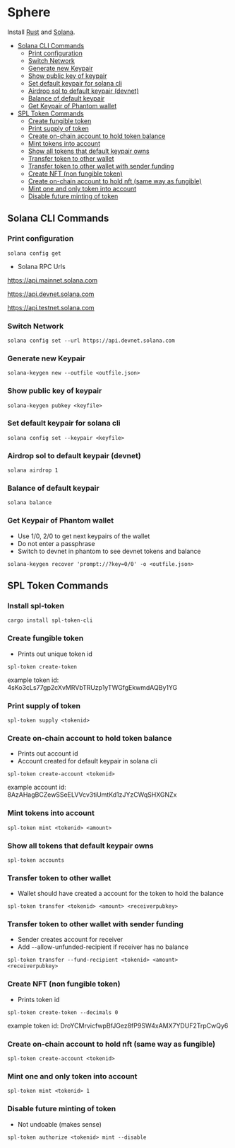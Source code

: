 # Sphere

Install <a href=https://www.rust-lang.org/tools/install>Rust</a> and <a href=https://docs.solana.com/cli/install-solana-cli-tools>Solana</a>.

  - [Solana CLI Commands](#solana-cli-commands)
    - [Print configuration](#print-configuration)
    - [Switch Network](#switch-network)
    - [Generate new Keypair](#generate-new-keypair)
    - [Show public key of keypair](#show-public-key-of-keypair)
    - [Set default keypair for solana cli](#set-default-keypair-for-solana-cli)
    - [Airdrop sol to default keypair (devnet)](#airdrop-sol-to-default-keypair-devnet)
    - [Balance of default keypair](#balance-of-default-keypair)
    - [Get Keypair of Phantom wallet](#get-keypair-of-phantom-wallet)
  - [SPL Token Commands](#spl-token-commands)
    - [Create fungible token](#create-fungible-token)
    - [Print supply of token](#print-supply-of-token)
    - [Create on-chain account to hold token balance](#create-on-chain-account-to-hold-token-balance)
    - [Mint tokens into account](#mint-tokens-into-account)
    - [Show all tokens that default keypair owns](#show-all-tokens-that-default-keypair-owns)
    - [Transfer token to other wallet](#transfer-token-to-other-wallet)
    - [Transfer token to other wallet with sender funding](#transfer-token-to-other-wallet-with-sender-funding)
    - [Create NFT (non fungible token)](#create-nft-non-fungible-token)
    - [Create on-chain account to hold nft (same way as fungible)](#create-on-chain-account-to-hold-nft-same-way-as-fungible)
    - [Mint one and only token into account](#mint-one-and-only-token-into-account)
    - [Disable future minting of token](#disable-future-minting-of-token)


## Solana CLI Commands

### Print configuration 
```
solana config get
```

- Solana RPC Urls

https://api.mainnet.solana.com

https://api.devnet.solana.com

https://api.testnet.solana.com


### Switch Network
```
solana config set --url https://api.devnet.solana.com
```

### Generate new Keypair
```
solana-keygen new --outfile <outfile.json>
```

### Show public key of keypair
```
solana-keygen pubkey <keyfile>
```

### Set default keypair for solana cli
```
solana config set --keypair <keyfile>
```

### Airdrop sol to default keypair (devnet)
```
solana airdrop 1
```

### Balance of default keypair
```
solana balance
```

### Get Keypair of Phantom wallet
- Use 1/0, 2/0 to get next keypairs of the wallet
- Do not enter a passphrase
- Switch to devnet in phantom to see devnet tokens and balance

```
solana-keygen recover 'prompt://?key=0/0' -o <outfile.json>
```


## SPL Token Commands

### Install spl-token
```
cargo install spl-token-cli
```

### Create fungible token
- Prints out unique token id

```
spl-token create-token
```
example token id: 4sKo3cLs77gp2cXvMRVbTRUzp1yTWGfgEkwmdAQBy1YG


### Print supply of token
```
spl-token supply <tokenid>
```

### Create on-chain account to hold token balance
- Prints out account id
- Account created for default keypair in solana cli
```
spl-token create-account <tokenid>
```
example account id: 8AzAHagBCZewSSeELVVcv3tiUmtKd1zJYzCWqSHXGNZx


### Mint tokens into account
```
spl-token mint <tokenid> <amount>
```

### Show all tokens that default keypair owns
```
spl-token accounts
```

### Transfer token to other wallet
- Wallet should have created a account for the token to hold the balance
```
spl-token transfer <tokenid> <amount> <receiverpubkey>
```

### Transfer token to other wallet with sender funding
- Sender creates account for receiver
- Add --allow-unfunded-recipient if receiver has no balance
```
spl-token transfer --fund-recipient <tokenid> <amount> <receiverpubkey>
```

### Create NFT (non fungible token)
- Prints token id
```
spl-token create-token --decimals 0
```
example token id: DroYCMrvicfwpBfJGez8fP9SW4xAMX7YDUF2TrpCwQy6

### Create on-chain account to hold nft (same way as fungible)
```
spl-token create-account <tokenid>
```

### Mint one and only token into account
```
spl-token mint <tokenid> 1
```

### Disable future minting of token
- Not undoable (makes sense)
```
spl-token authorize <tokenid> mint --disable
```

